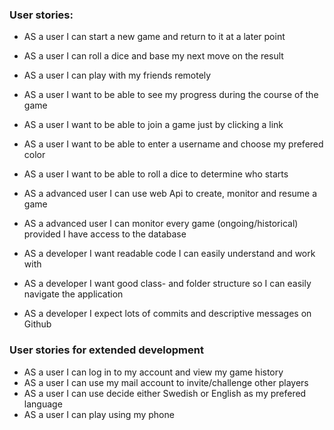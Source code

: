 ### User stories:

* AS a user I can start a new game and return to it at a later point
* AS a user I can roll a dice and base my next move on the result
* AS a user I can play with my friends remotely
* AS a user I want to be able to see my progress during the course of the game
* AS a user I want to be able to join a game just by clicking a link
* AS a user I want to be able to enter a username and choose my prefered color
* AS a user I want to be able to roll a dice to determine who starts

* AS a advanced user I can use web Api to create, monitor and resume a game
* AS a advanced user I can monitor every game (ongoing/historical) provided I have access to the database

* AS a developer I want readable code I can easily understand and work with
* AS a developer I want good class- and folder structure so I can easily navigate the application
* AS a developer I expect lots of commits and descriptive messages on Github

### User stories for extended development

* AS a user I can log in to my account and view my game history
* AS a user I can use my mail account to invite/challenge other players
* AS a user I can use decide either Swedish or English as my prefered language
* AS a user I can play using my phone

